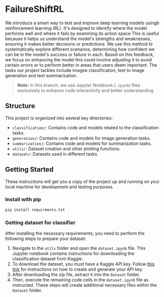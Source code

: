 # FailureShiftRL

We introduce a smart way to test and improve deep learning models usingb reinforcement learning (RL). It's designed to identify where the model performs well and where it fails by examining its action space This is useful because it helps us understand the model's strengths and weaknesses, ensuring it makes better decisions or predictions. We use this method to systematically explore different scenarios, determining how confident we can be in the model's success or failure in each. Based on this feedback, we focus on enhancing the model this could involve adjusting it to avoid certain errors or to perform better in areas that users deem important. The tasks our project tackles include imagee classification, text to image generation and text summarization.


> **Note:** In this branch, we use Jupyter Notebook (`.ipynb`) files exclusively to enhance code interactivity and better understanding.

## Structure

This project is organized into several key directories:

- `classification/`: Contains code and models related to the classification tasks.
- `generation/`: Contains code and models for image generation tasks.
- `summarization/`: Contains code and models for summarization tasks.
- `utils/`: Dataset creation and other plotting functions.
- `dataset/`: Datasets used in different tasks.

## Getting Started

These instructions will get you a copy of the project up and running on your local machine for development and testing purposes.

### Install with pip

```bash
pip install requirments.txt
```

### Getting dataset for classifier

After installing the necessary requirements, you need to perform the following steps to prepare your dataset:

1. Navigate to the `utils` folder and open the `dataset.ipynb` file. This Jupyter notebook contains instructions for downloading the classification dataset from Kaggle.
2. To download the dataset, you must have a Kaggle API key. Follow [this link](https://www.kaggle.com/docs/api) for instructions on how to create and generate your API key.
3. After downloading the zip file, extract it into the `Dataset` folder. 
4. Then, execute the remaining code cells in the `dataset.ipynb` file as instructed. These steps will create additional necessary files within the `Dataset` folder.


